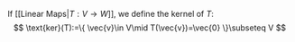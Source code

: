 If [[Linear Maps|$T:V\to W$]], we define the kernel of $T$:
$$
\text{ker}(T):=\{ \vec{v}\in V\mid T(\vec{v})=\vec{0} \}\subseteq V
$$